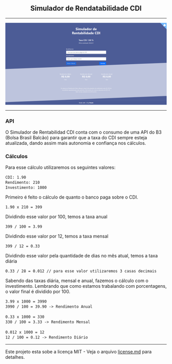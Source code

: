 <h2 align="center">
  Simulador de Rendatabilidade CDI
</h2>

---

<p align="center">
  <img src="src/assets/preview.png">
</p>

---

### API

O Simulador de Rentabilidad CDI conta com o consumo de uma API do B3 (Bolsa Brasil Balcão) para garantir que a taxa do CDI sempre esteja atualizada, dando assim mais autonomia e confiança nos cálculos.

### Cálculos

Para esse cálculo utilizaremos os seguintes valores:

```
CDI: 1.90
Rendimento: 210
Investimento: 1000
```

Primeiro é feito o cálculo de quanto o banco paga sobre o CDI.

```
1.90 x 210 = 399
```

Dividindo esse valor por 100, temos a taxa anual

```
399 / 100 = 3.99
```

Dividindo esse valor por 12, temos a taxa mensal

```
399 / 12 = 0.33
```

Dividindo esse valor pela quantidade de dias no mês atual, temos a taxa diária

```
0.33 / 28 = 0.012 // para esse valor utilizaremos 3 casas decimais
```

Sabendo das taxas diária, mensal e anual, fazemos o cálculo com o investimento. Lembrando que como estamos trabalando com porcentagens, o valor final é dividido por 100.

```
3.99 x 1000 = 3990
3990 / 100 = 39.90 -> Rendimento Anual

0.33 x 1000 = 330
330 / 100 = 3.33 -> Rendimento Mensal

0.012 x 1000 = 12
12 / 100 = 0.12 -> Rendimento Diário
```

---

Este projeto esta sobe a licença MIT - Veja o arquivo [license.md](https://github.com/carlospessin/CDI/blob/master/license.md) para detalhes.
